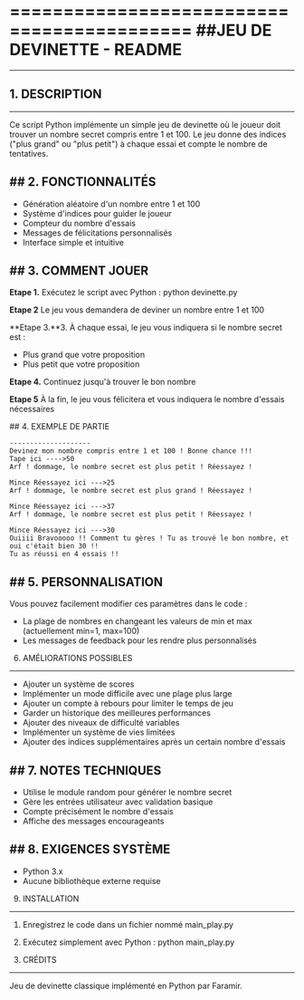 ===========================================
##JEU DE DEVINETTE - README
===========================================

---

## 1. DESCRIPTION
--------------
Ce script Python implémente un simple jeu de devinette où le joueur doit
trouver un nombre secret compris entre 1 et 100. Le jeu donne des indices
("plus grand" ou "plus petit") à chaque essai et compte le nombre de tentatives.

## 2. FONCTIONNALITÉS
-------------------
- Génération aléatoire d'un nombre entre 1 et 100
- Système d'indices pour guider le joueur
- Compteur du nombre d'essais
- Messages de félicitations personnalisés
- Interface simple et intuitive

## 3. COMMENT JOUER
-----------------
**Etape 1.** Exécutez le script avec Python :
   python devinette.py

**Etape 2** Le jeu vous demandera de deviner un nombre entre 1 et 100

**Etape 3.**3. À chaque essai, le jeu vous indiquera si le nombre secret est :
   - Plus grand que votre proposition
   - Plus petit que votre proposition

**Etape 4.** Continuez jusqu'à trouver le bon nombre

**Etape 5** À la fin, le jeu vous félicitera et vous indiquera le nombre d'essais nécessaires

## 4. EXEMPLE DE PARTIE
```
--------------------
Devinez mon nombre compris entre 1 et 100 ! Bonne chance !!!
Tape ici ---->50
Arf ! dommage, le nombre secret est plus petit ! Réessayez !

Mince Réessayez ici --->25
Arf ! dommage, le nombre secret est plus grand ! Réessayez !

Mince Réessayez ici --->37
Arf ! dommage, le nombre secret est plus petit ! Réessayez !

Mince Réessayez ici --->30
Ouiiii Bravooooo !! Comment tu gères ! Tu as trouvé le bon nombre, et oui c'était bien 30 !!
Tu as réussi en 4 essais !!
```

## 5. PERSONNALISATION
-------------------
Vous pouvez facilement modifier ces paramètres dans le code :
- La plage de nombres en changeant les valeurs de min et max
  (actuellement min=1, max=100)
- Les messages de feedback pour les rendre plus personnalisés

6. AMÉLIORATIONS POSSIBLES
---------------------------
- Ajouter un système de scores
- Implémenter un mode difficile avec une plage plus large
- Ajouter un compte à rebours pour limiter le temps de jeu
- Garder un historique des meilleures performances
- Ajouter des niveaux de difficulté variables
- Implémenter un système de vies limitées
- Ajouter des indices supplémentaires après un certain nombre d'essais

## 7. NOTES TECHNIQUES
--------------------
- Utilise le module random pour générer le nombre secret
- Gère les entrées utilisateur avec validation basique
- Compte précisément le nombre d'essais
- Affiche des messages encourageants

## 8. EXIGENCES SYSTÈME
---------------------
- Python 3.x
- Aucune bibliothèque externe requise

9. INSTALLATION
---------------
1. Enregistrez le code dans un fichier nommé main_play.py
2. Exécutez simplement avec Python :
   python main_play.py

10. CRÉDITS
-----------
Jeu de devinette classique implémenté en Python par Faramir.

